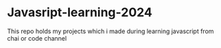 # Javasript-learning-2024
This repo holds my projects which i made during learning javascript from chai or code channel
